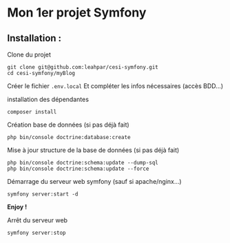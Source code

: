 # Mon 1er projet Symfony

## Installation :

Clone du projet

```
git clone git@github.com:leahpar/cesi-symfony.git
cd cesi-symfony/myBlog
```

Créer le fichier `.env.local`
Et compléter les infos nécessaires (accès BDD...)

installation des dépendantes

```
composer install
```

Création base de données (si pas déjà fait)

```
php bin/console doctrine:database:create
```

Mise à jour structure de la base de données (si pas déjà fait)

```
php bin/console doctrine:schema:update --dump-sql
php bin/console doctrine:schema:update --force
```

Démarrage du serveur web symfony (sauf si apache/nginx...) 

```
symfony server:start -d
```

**Enjoy !**

Arrêt du serveur web

```
symfony server:stop
```
